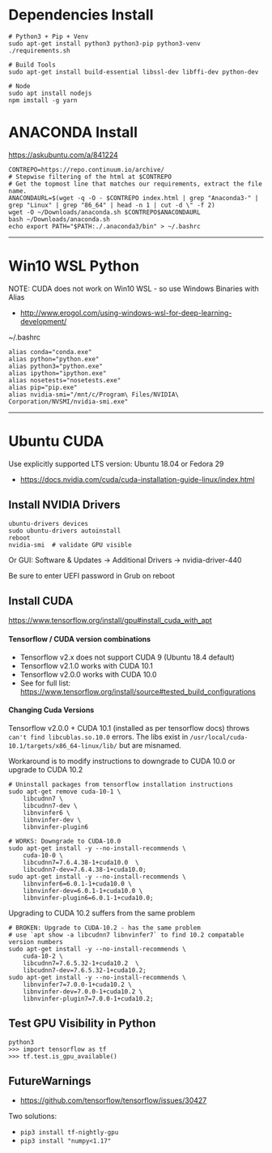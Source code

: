 # Dependencies Install
```
# Python3 + Pip + Venv
sudo apt-get install python3 python3-pip python3-venv
./requirements.sh

# Build Tools
sudo apt-get install build-essential libssl-dev libffi-dev python-dev

# Node
sudo apt install nodejs 
npm imstall -g yarn
```

# ANACONDA Install
https://askubuntu.com/a/841224
```
CONTREPO=https://repo.continuum.io/archive/
# Stepwise filtering of the html at $CONTREPO
# Get the topmost line that matches our requirements, extract the file name.
ANACONDAURL=$(wget -q -O - $CONTREPO index.html | grep "Anaconda3-" | grep "Linux" | grep "86_64" | head -n 1 | cut -d \" -f 2)
wget -O ~/Downloads/anaconda.sh $CONTREPO$ANACONDAURL
bash ~/Downloads/anaconda.sh
echo export PATH="$PATH:./.anaconda3/bin" > ~/.bashrc
```

---

# Win10 WSL Python

NOTE: CUDA does not work on Win10 WSL - so use Windows Binaries with Alias
- http://www.erogol.com/using-windows-wsl-for-deep-learning-development/

~/.bashrc
```
alias conda="conda.exe"
alias python="python.exe"
alias python3="python.exe"
alias ipython="ipython.exe"
alias nosetests="nosetests.exe"
alias pip="pip.exe"
alias nvidia-smi="/mnt/c/Program\ Files/NVIDIA\ Corporation/NVSMI/nvidia-smi.exe"
```
---
# Ubuntu CUDA 

Use explicitly supported LTS version: Ubuntu 18.04 or Fedora 29 
- https://docs.nvidia.com/cuda/cuda-installation-guide-linux/index.html

## Install NVIDIA Drivers 
```
ubuntu-drivers devices
sudo ubuntu-drivers autoinstall
reboot
nvidia-smi  # validate GPU visible
```
Or GUI: Software & Updates -> Additional Drivers -> nvidia-driver-440

Be sure to enter UEFI password in Grub on reboot

## Install CUDA 
https://www.tensorflow.org/install/gpu#install_cuda_with_apt

#### Tensorflow / CUDA version combinations
- Tensorflow v2.x does not support CUDA 9 (Ubuntu 18.4 default)
- Tensorflow v2.1.0 works with CUDA 10.1 
- Tensorflow v2.0.0 works with CUDA 10.0  
- See for full list: https://www.tensorflow.org/install/source#tested_build_configurations  

#### Changing Cuda Versions

Tensorflow v2.0.0 + CUDA 10.1 (installed as per tensorflow docs) throws `can't find libcublas.so.10.0` errors.
The libs exist in `/usr/local/cuda-10.1/targets/x86_64-linux/lib/` but are misnamed. 

Workaround is to modify instructions to downgrade to CUDA 10.0 or upgrade to CUDA 10.2
```
# Uninstall packages from tensorflow installation instructions 
sudo apt-get remove cuda-10-1 \
    libcudnn7 \
    libcudnn7-dev \
    libnvinfer6 \
    libnvinfer-dev \
    libnvinfer-plugin6

# WORKS: Downgrade to CUDA-10.0
sudo apt-get install -y --no-install-recommends \
    cuda-10-0 \
    libcudnn7=7.6.4.38-1+cuda10.0  \
    libcudnn7-dev=7.6.4.38-1+cuda10.0;
sudo apt-get install -y --no-install-recommends \
    libnvinfer6=6.0.1-1+cuda10.0 \
    libnvinfer-dev=6.0.1-1+cuda10.0 \
    libnvinfer-plugin6=6.0.1-1+cuda10.0;
```

Upgrading to CUDA 10.2 suffers from the same problem
```
# BROKEN: Upgrade to CUDA-10.2 - has the same problem
# use `apt show -a libcudnn7 libnvinfer7` to find 10.2 compatable version numbers
sudo apt-get install -y --no-install-recommends \
    cuda-10-2 \
    libcudnn7=7.6.5.32-1+cuda10.2  \
    libcudnn7-dev=7.6.5.32-1+cuda10.2;
sudo apt-get install -y --no-install-recommends \
    libnvinfer7=7.0.0-1+cuda10.2 \
    libnvinfer-dev=7.0.0-1+cuda10.2 \
    libnvinfer-plugin7=7.0.0-1+cuda10.2;
```

## Test GPU Visibility in Python
```
python3
>>> import tensorflow as tf
>>> tf.test.is_gpu_available()
``` 

## FutureWarnings
- https://github.com/tensorflow/tensorflow/issues/30427

Two solutions:
- `pip3 install tf-nightly-gpu`
- `pip3 install "numpy<1.17"`
